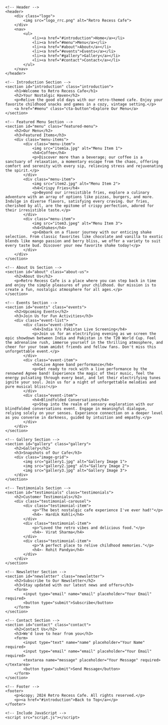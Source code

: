 
<html lang="en">
<head>
    <meta charset="UTF-8">
    <meta name="viewport" content="width=device-width, initial-scale=1.0">
    <title>Retro Recess Cafe</title>
    <link rel="stylesheet" href="styles.css">
    <link rel="stylesheet" href="https://fonts.googleapis.com/css2?family=Permanent+Marker&display=swap">
</head>
<body>

    <!-- Header -->
    <header>
        <div class="logo">
            <img src="logo_rrc.png" alt="Retro Recess Cafe">
        </div>
        <nav>
            <ul>
                <li><a href="#introduction">Home</a></li>
                <li><a href="#menu">Menu</a></li>
                <li><a href="#about">About</a></li>
                <li><a href="#events">Events</a></li>
                <li><a href="#gallery">Gallery</a></li>
                <li><a href="#contact">Contact</a></li>
            </ul>
        </nav>
    </header>

    <!-- Introduction Section -->
    <section id="introduction" class="introduction">
        <h1>Welcome to Retro Recess Cafe</h1>
        <h2>Your Nostalgic Haven</h2>
        <p>Relive the good old days with our retro-themed cafe. Enjoy your favorite childhood snacks and games in a cozy, vintage setting.</p>
        <a href="#menu" class="cta-button">Explore Our Menu</a>
    </section>

    <!-- Featured Menu Section -->
    <section id="menu" class="featured-menu">
        <h2>Our Menu</h2>
        <h3>Featured Items</h3>
        <div class="menu-items">
            <div class="menu-item">
                <img src="item1a.jpg" alt="Menu Item 1">
                <h4>Coffee</h4>
                <p>Discover more than a beverage; our coffee is a sanctuary of relaxation, a momentary escape from the chaos, offering comfort and serenity with every sip, relieving stress and rejuvenating the spirit.</p>
            </div>
            <div class="menu-item">
                <img src="item2.jpg" alt="Menu Item 2">
                <h4>Crispy Fries</h4>
                <p>Beyond our irresistible fries, explore a culinary adventure with an array of options like pizzas, burgers, and more. Indulge in diverse flavors, satisfying every craving. Our fries, cherished by all, are the epitome of crispy perfection, adored for their irresistible taste.</p>
            </div>
            <div class="menu-item">
                <img src="item3.jpeg" alt="Menu Item 3">
                <h4>Shakes</h4>
                <p>Embark on a flavor journey with our enticing shake selection. From classic favorites like chocolate and vanilla to exotic blends like mango passion and berry bliss, we offer a variety to suit every taste bud. Discover your new favorite shake today!</p>
            </div>
        </div>
    </section>

    <!-- About Us Section -->
    <section id="about" class="about-us">
        <h2>About Us</h2>
        <p>Retro Recess Cafe is a place where you can step back in time and enjoy the simple pleasures of your childhood. Our mission is to create a fun, nostalgic atmosphere for all ages.</p>
    </section>

    <!-- Events Section -->
    <section id="events" class="events">
        <h2>Upcoming Events</h2>
        <h3>Join Us for Fun Activities</h3>
        <div class="event-list">
            <div class="event-item">
                <h4>India V/s Pakistan Live Screening</h4>
                <p>Join us for an electrifying evening as we screen the epic showdown between India and Pakistan in the T20 World Cup. Feel the adrenaline rush, immerse yourself in the thrilling atmosphere, and cheer for your team amidst friends and fellow fans. Don't miss this unforgettable event.</p>
            </div>
            <div class="event-item">
                <h4>Live Agnee band performance</h4>
                <p>Get ready to rock with a live performance by the renowned Agnee band! Experience the magic of their music, feel the energy pulsating through every beat, and let their electrifying tunes ignite your soul. Join us for a night of unforgettable melodies and pure musical bliss!</p>
            </div>
            <div class="event-item">
                <h4>Blindfolded Conversations</h4>
                <p>Step into the realm of sensory exploration with our blindfolded conversations event. Engage in meaningful dialogue, relying solely on your senses. Experience connection on a deeper level as you converse in darkness, guided by intuition and empathy.</p>
            </div>
        </div>
    </section>

    <!-- Gallery Section -->
    <section id="gallery" class="gallery">
        <h2>Gallery</h2>
        <h3>Snapshots of Our Cafe</h3>
        <div class="image-grid">
            <img src="gallery1.jpg" alt="Gallery Image 1">
            <img src="gallery2.jpeg" alt="Gallery Image 2">
            <img src="gallery3.jpg" alt="Gallery Image 3">
        </div>
    </section>

    <!-- Testimonials Section -->
    <section id="testimonials" class="testimonials">
        <h2>Customer Testimonials</h2>
        <div class="testimonial-carousel">
            <div class="testimonial-item">
                <p>"The best nostalgic cafe experience I've ever had!"</p>
                <h4>- Hardik Kohli</h4>
            </div>
            <div class="testimonial-item">
                <p>"Loved the retro vibes and delicious food."</p>
                <h4>- Virat Sharma</h4>
            </div>
            <div class="testimonial-item">
                <p>"A perfect place to relive childhood memories."</p>
                <h4>- Rohit Pandya</h4>
            </div>
        </div>
    </section>

    <!-- Newsletter Section -->
    <section id="newsletter" class="newsletter">
        <h2>Subscribe to Our Newsletter</h2>
        <h3>Stay updated with our latest news and offers</h3>
        <form>
            <input type="email" name="email" placeholder="Your Email" required>
            <button type="submit">Subscribe</button>
        </form>
    </section>

    <!-- Contact Section -->
    <section id="contact" class="contact">
        <h2>Contact Us</h2>
        <h3>We'd love to hear from you</h3>
        <form>
            <input type="text" name="name" placeholder="Your Name" required>
            <input type="email" name="email" placeholder="Your Email" required>
            <textarea name="message" placeholder="Your Message" required></textarea>
            <button type="submit">Send Message</button>
        </form>
    </section>

    <!-- Footer -->
    <footer>
        <p>&copy; 2024 Retro Recess Cafe. All rights reserved.</p>
        <p><a href="#introduction">Back to Top</a></p>
    </footer>

    <!-- Include JavaScript -->
    <script src="script.js"></script>
</body>
</html>
